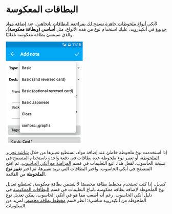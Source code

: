 # البطاقات المعكوسة

لأنكي [أنواع ملحوظات جاهزة تسمح لك بمراجعة البطاقات باتجاهين](https://www.abdnh.net/anki-manual/getting-started.html#أنواع-الملحوظات).
عند [إضافة مواد جديدة](../adding-notes.md) في أنكيدرويد، عليك استخدام نوع من هذه الأنواع،
مثل **أساسي (وبطاقة معكوسة)**، والذي سينشئ بطاقة معكوسة تلقائيًا.

![نوع بطاقة معكوس](../img/ReverseNoteType.png)

إذا استخدمت نوع ملحوظة خاطئ عند إضافة مواد، تستطيع تغييرها من خلال [شاشة تحرير الملحوظة](../editing-notes.md)،
أو تغيير نوع ملحوظة عدة بطاقات في دفعة واحدة باستخدام المتصفح في نسخة الحاسوب.
لفعل هذا، اتبع التعليمات في قسم [المزامنة مع أنكي الحاسوب](../anki-desktop.md)،
ثم افتح المتصفح في أنكي الحاسوب، واختر البطاقات التي تريد تغييرها، ثم اختر **تغيير نوع الملحوظة** من القائمة.

كبديل، إذا كنت تستخدم مخطط بطاقة مخصصًا لا يتضمن بطاقة معكوسة، تستطيع تعديل نوع الملحوظة
لإضافة بطاقة معكوسة باتباع التعليمات في قسم [البطاقات المعكوسة](https://www.abdnh.net/anki-manual/templates/generation.html#بطاقات-معكوسة) في دليل أنكي الحاسوب.
رغم أنه أصعب مما هو في أنكي الحاسوب، يمكن تعديل نوع الملحوظة من أنكيدرويد مباشرة؛
انظر قسم [مخطط بطاقة مخصص](../advanced-features/customizing-card-layout.md) لمزيد من المعلومات.
